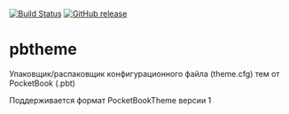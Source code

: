 [![Build Status][travis-badge]][travis-link]
[![GitHub release][release-badge]][release-link]
# pbtheme
Упаковщик/распаковщик конфигурационного файла (theme.cfg) тем от PocketBook (.pbt)

Поддерживается формат PocketBookTheme версии 1

[travis-badge]:https://travis-ci.org/Lighting/pbtheme.svg?branch=master
[travis-link]:https://travis-ci.org/Lighting/pbtheme
[release-badge]:https://badge.fury.io/gh/lighting%2Fpbtheme.svg
[release-link]:https://github.com/Lighting/pbtheme/releases/latest
